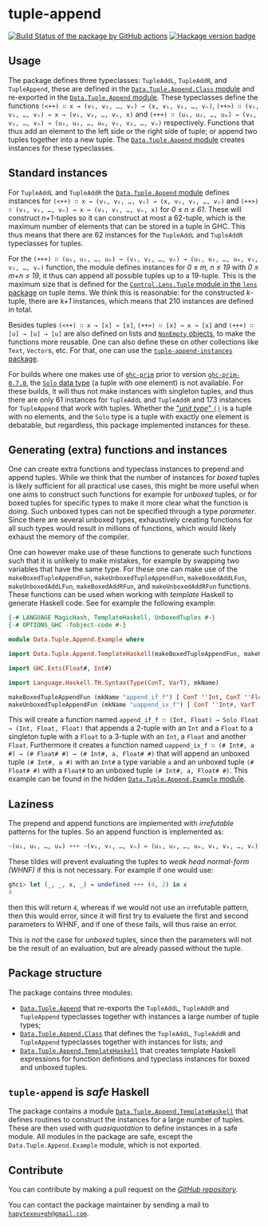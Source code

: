 # tuple-append

[![Build Status of the package by GitHub actions](https://github.com/hapytex/tuple-append/actions/workflows/build-ci.yml/badge.svg)](https://github.com/hapytex/tuple-append/actions/workflows/build-ci.yml)
[![Hackage version badge](https://img.shields.io/hackage/v/tuple-append.svg)](https://hackage.haskell.org/package/tuple-append)


## Usage

The package defines three typeclasses: `TupleAddL`, `TupleAddR`, and `TupleAppend`, these are defined in the [`Data.Tuple.Append.Class` module](https://github.com/hapytex/tuple-append/blob/master/src/Data/Tuple/Append/Class.hs) and re-exported in the [`Data.Tuple.Append` module](https://github.com/hapytex/tuple-append/blob/master/src/Data/Tuple/Append.hs). These typeclasses define the functions `(<++) ∷ x → (v₁, v₂, …, vₙ) → (x, v₁, v₂, …, vₙ)`, `(++>) ∷ (v₁, v₂, …, vₙ) → x → (v₁, v₂, …, vₙ, x)` and `(+++) ∷ (u₁, u₂, …, uₘ) → (v₁, v₂, …, vₙ) → (u₁, u₂, …, uₘ, v₁, v₂, …, vₙ)` respectively. Functions that thus add an element to the left side or the right side of tuple; or append two tuples together into a new tuple. The [`Data.Tuple.Append` module](https://github.com/hapytex/tuple-append/blob/master/src/Data/Tuple/Append.hs) creates instances for these typeclasses.


## Standard instances

For `TupleAddL` and `TupleAddR` the [`Data.Tuple.Append` module](https://github.com/hapytex/tuple-append/blob/master/src/Data/Tuple/Append.hs) defines instances for `(<++) ∷ x → (v₁, v₂, …, vₙ) → (x, v₁, v₂, …, vₙ)` and `(++>) ∷ (v₁, v₂, …, vₙ) → x → (v₁, v₂, …, vₙ, x)` for *0 &le; n &le; 61*. These will construct *n+1*-tuples so it can construct at most a 62-tuple, which is the maximum number of elements that can be stored in a tuple in GHC. This thus means that there are 62 instances for the `TupleAddL` and `TupleAddR` typeclasses for tuples.

For the `(+++) ∷ (u₁, u₂, …, uₘ) → (v₁, v₂, …, vₙ) → (u₁, u₂, …, uₘ, v₁, v₂, …, vₙ)` function, the module defines instances for *0 &le; m, n &le; 19* with *0 &le; m+n &le; 19*, it thus can append all possible tuples up to a 19-tuple. This is the maximum size that is defined for the [`Control.Lens.Tuple` module in the `lens` package](https://hackage.haskell.org/package/lens-5.1.1/docs/Control-Lens-Tuple.html) on tuple items. We think this is reasonable: for the constructed *k*-tuple, there are *k+1* instances, which means that 210 instances are defined in total.

Besides tuples `(<++) ∷ x → [x] → [x]`, `(++>) ∷ [x] → x → [x]` and `(+++) ∷ [u] → [u] → [u]` are also defined on lists and [`NonEmpty` objects](https://hackage.haskell.org/package/base/docs/Data-List-NonEmpty.html), to make the functions more reusable. One can also define these on other collections like `Text`, `Vector`s, etc. For that, one can use the [`tuple-append-instances` package](https://hackage.haskell.org/package/tuple-append-instances).

For builds where one makes use of [`ghc-prim`](https://hackage.haskell.org/package/ghc-prim/) prior to version [`ghc-prim-0.7.0`](https://hackage.haskell.org/package/ghc-prim-0.7.0/), the [`Solo` data type](https://hackage.haskell.org/package/ghc-prim-0.7.0/docs/GHC-Tuple.html#t:Solo) (a tuple with one element) is not available. For these builds, it will thus not make instances with singleton tuples, and thus there are only 61 instances for `TupleAddL` and `TupleAddR` and 173 instances for `TupleAppend` that work with tuples. Whether the ["*unit type*" `()`](https://hackage.haskell.org/package/ghc-prim-0.7.0/docs/GHC-Tuple.html#t:-40--41-) is a tuple with no elements, and the `Solo` type is a tuple with exactly one element is debatable, but regardless, this package implemented instances for these.


## Generating (extra) functions and instances

One can create extra functions and typeclass instances to prepend and append tuples. While we think that the number of instances for *boxed* tuples is likely sufficient for all practical use cases, this might be more useful when one aims to construct such functions for example for *unboxed* tuples, or for boxed tuples for specific types to make it more clear what the function is doing. Such unboxed types can not be specified through a type *parameter*. Since there are several unboxed types, exhaustively creating functions for all such types would result in millions of functions, which would likely exhaust the memory of the compiler.

One can however make use of these functions to generate such functions such that it is unlikely to make mistakes, for example by swapping two variables that have the same type. For these one can make use of the `makeBoxedTupleAppendFun`, `makeUnboxedTupleAppendFun`, `makeBoxedAddLFun`, `makeUnboxedAddLFun`, `makeBoxedAddRFun`, and `makeUnboxedAddRFun` functions. These functions can be used when working with *template* Haskell to generate Haskell code. See for example the following example:

```haskell
{-# LANGUAGE MagicHash, TemplateHaskell, UnboxedTuples #-}
{-# OPTIONS_GHC -fobject-code #-}

module Data.Tuple.Append.Example where

import Data.Tuple.Append.TemplateHaskell(makeBoxedTupleAppendFun, makeUnboxedTupleAppendFun)

import GHC.Exts(Float#, Int#)

import Language.Haskell.TH.Syntax(Type(ConT, VarT), mkName)

makeBoxedTupleAppendFun (mkName "append_if_f") [ ConT ''Int, ConT ''Float ] [ ConT ''Float ]
makeUnboxedTupleAppendFun (mkName "uappend_ix_f") [ ConT ''Int#, VarT (mkName "a")] [ConT ''Float# ]
```

This will create a function named `append_if_f ∷ (Int, Float) → Solo Float → (Int, Float, Float)` that appends a 2-tuple with an `Int` and a `Float` to a singleton tuple with a `Float` to a 3-tuple with an `Int`, a `Float` and another `Float`. Furthermore it creates a function named `uappend_ix_f ∷ (# Int#, a #) → (# Float# #) → (# Int#, a, Float# #)` that will append an unboxed tuple `(# Int#, a #)` with an `Int#` a type variable `a` and an unboxed tuple `(# Float# #)` with a `Float#` to an unboxed tuple `(# Int#, a, Float# #)`. This example can be found in the hidden [`Data.Tuple.Append.Example` module](https://github.com/hapytex/tuple-append/blob/master/src/Data/Tuple/Append/Example.hs).


## Laziness

The prepend and append functions are implemented with *irrefutable* patterns for the tuples. So an append function is implemented as:

```haskell
~(u₁, u₂, …, uₘ) +++ ~(v₁, v₂, …, vₙ) = (u₁, u₂, …, uₘ, v₁, v₂, …, vₙ)
```

These tildes will prevent evaluating the tuples to *weak head normal-form (WHNF)* if this is not necessary. For example if one would use:

```haskell
ghci> let (_, _, x, _) = undefined +++ (4, 2) in x
4
```

then this will return `4`, whereas if we would not use an irrefutable pattern, then this would error, since it will first try to evaluete the first and second parameters to WHNF, and if one of these fails, will thus raise an error.

This is *not* the case for *unboxed* tuples, since then the parameters will not be the result of an evaluation, but are already passed without the tuple.


## Package structure

The package contains three modules:

 - [`Data.Tuple.Append`](https://github.com/hapytex/tuple-append/blob/master/src/Data/Tuple/Append.hs) that re-exports the `TupleAddL`, `TupleAddR` and `TupleAppend` typeclasses together with instances a large number of tuple types;
 - [`Data.Tuple.Append.Class`](https://github.com/hapytex/tuple-append/blob/master/src/Data/Tuple/Append/Class.hs) that defines the `TupleAddL`, `TupleAddR` and `TupleAppend` typeclasses together with instances for lists; and
 - [`Data.Tuple.Append.TemplateHaskell`](https://github.com/hapytex/tuple-append/blob/master/src/Data/Tuple/Append/TemplateHaskell.hs) that creates template Haskell expressions for function defintions and typeclass instances for boxed and unboxed tuples.


## `tuple-append` is *safe* Haskell

The package contains a module [`Data.Tuple.Append.TemplateHaskell`](https://github.com/hapytex/tuple-append/blob/master/src/Data/Tuple/Append/TemplateHaskell.hs) that defines routines to construct the instances for a large number of tuples. These are then used with *quasiquotation* to define instances in a safe module. All modules in the package are safe, except the `Data.Tuple.Append.Example` module, which is not exported.


## Contribute

You can contribute by making a pull request on the [*GitHub repository*](https://github.com/hapytex/tuple-append).

You can contact the package maintainer by sending a mail to [`hapytexeu+gh@gmail.com`](mailto:hapytexeu+gh@gmail.com).
